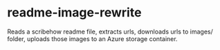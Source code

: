 # readme-image-rewrite

Reads a scribehow readme file, extracts urls, downloads urls to images/ folder, uploads those images to an Azure storage container.
